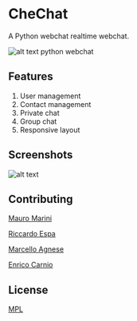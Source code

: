 # CheChat
A Python webchat realtime webchat.

![alt text](https://cdn.discordapp.com/attachments/595665522562039810/643359911778058241/Schermata_2019-11-11_alle_08.51.10.png)
python webchat

## Features
1) User management
2) Contact management
3) Private chat
4) Group chat
5) Responsive layout

## Screenshots

![alt text](https://cdn.discordapp.com/attachments/595665522562039810/643359911778058241/Schermata_2019-11-11_alle_08.51.10.png)


## Contributing
[Mauro Marini](https://github.com/marinimau/)

[Riccardo Espa](https://github.com/OpBlkBeard)

[Marcello Agnese](https://github.com/marcelloagnese)

[Enrico Carnio](https://github.com/EnricoCarnio)

## License
[MPL](https://choosealicense.com/licenses/mpl-2.0/) 


